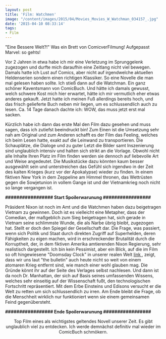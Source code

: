 ```yaml
---
layout: post
title: 'Film: Watchmen'
image: "/content/images/2015/04/Movies_Movies_W_Watchman_034157_.jpg"
date: '2015-04-10 08:33:14'
tags:
- Film
---
```


"Eine Bessere Welt?!" Was ein Brett von ComicverFilmung! Aufgepasst Marvel: so gehts! 

Vor 2 Jahren in etwa habe ich mir eine Verletzung im Sprunggelenk zugezogen und durfte mich daraufhin eine Zeitlang nicht viel bewegen. Damals hatte ich Lust auf Comics, aber nicht auf irgendwelche aktuellen Heldenserien sondern einen richtigen Klassiker. So eine Novelle die man mal gelesen haben sollte. Ich stieß dann auf die Watchman. Ein ganz schöner Kaventsmann von ComicBuch. Und hätte ich damals gewusst, welch schwere Kost mich hier erwartet, hätte ich mir vermutlich eher etwas anderes gekauft. Jetzt hatte ich meinen Fuß allerdings bereits hoch, und das frisch gelieferte Buch neben mir liegen, um es schlussendlich auch zu lesen. Ca. 14 Tage danach dachte ich: WOW, das muss jetzt erst mal sacken.

Kürzlich habe ich dann das erste Mal den Film dazu gesehen und muss sagen, dass ich zutiefst beeindruckt bin! Zum Einen ist die Umsetzung sehr nah am Original und zum Anderen schafft es der Film das Feeling, welches ich beim Lesen hatte, exakt auf die Leinwand zu transportieren. Die Schauplätze, die Dialoge und zu guter Letzt die Bilder samt Inszenierung sind unglaublich intensiv und halten sich strikt an die Vorlage. Obwohl nicht alle Inhalte Ihren Platz im Film finden werden sie dennoch auf liebevolle Art und Weise angedeutet. Die Musikstücke dazu könnten kaum besser ausgewählt sein und unterstreichen das Gefühl sich irgendwo in der Zeit des kalten Krieges (kurz vor der Apokalypse) wieder zu finden. In einem fiktiven New York in dem Zeppeline am Himmel thronen, das Wettrüsten gegen die Sowjetunion in vollem Gange ist und der Vietnamkrieg noch nicht so lange vergangen ist. 

<b>################# Start Spoilerwarunung #################</b>

Präsident Nixon ist noch im Amt und die Watchmen haben dazu beigetragen Vietnam zu gewinnen. Doch ist es vielleicht eine Metapher, dass der Comedian, der maßgeblich zum Sieg beigetragen hat, sich gerade in Vietnam seine schlimmste Wunde, die als Narbe übrig bleibt, zugezogen hat. Stellt er doch den Spiegel der Gesellschaft dar. Die Frage, was passiert, wenn sich Politik und Staat durch direkten Zugriff auf Superhelden, deren Fähigkeiten zu eigen machen, wird in erschreckender Brutalität durch die Korruptheit, der, in dem fiktiven Amerika amtierenden Nixon Regierung, sehr realistisch dargestellt. Ich bin kein Pessimist, aber ein Blick, auf die im Film so oft hingewiesene "Doomsday Clock" in unserer realen Welt <a href="http://thebulletin.org/"> link </a>, zeigt, dass wir uns laut "the bulletin" auch heute nicht so weit von einem atomaren Krieg entfernt sind, wie manch einer wohl glauben mag. Die Gründe könnt ihr auf der Seite des Verlages selbst nachlesen. Und dann ist da noch Dr. Manhattan, der sich auf Basis seines umfassenden Wissens, welches sehr einseitig auf der Wissenschaft fußt, den technologischen Fortschritt repräsentiert. Mit dem Erbe Einsteins und Edisons versucht er die Welt zu retten um sich schlussendlich zu irren. Am Ende bleibt die Frage, ob die Menschheit wirklich nur funktioniert wenn sie einem gemeinsamen Feind gegenübersteht. 

<b>#################    Ende Spoilerwarunung #################   </b>

<center>Top Film eines als wichtigstes geltendes Novell unserer Zeit. Es gibt unglaublich viel zu entdecken. Ich werde demnächst definitiv mal wieder im ComicBuch schmökern. </center>
